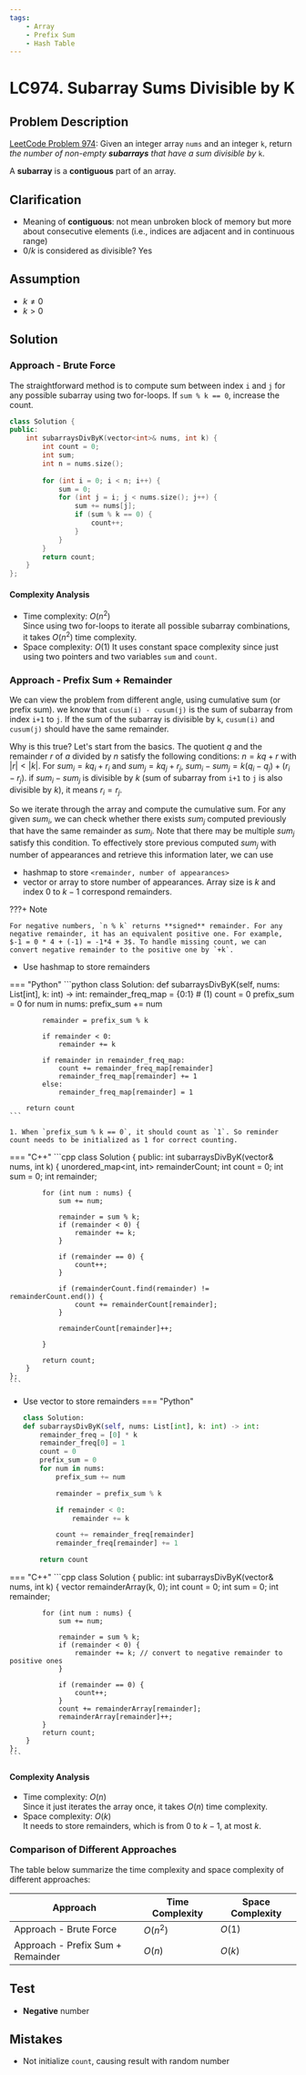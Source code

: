 ```yaml
---
tags:
    - Array
    - Prefix Sum
    - Hash Table
---
```


# LC974. Subarray Sums Divisible by K
## Problem Description
[LeetCode Problem 974](https://leetcode.com/problems/subarray-sums-divisible-by-k/): Given an integer array `nums` and an integer `k`, return _the number of non-empty **subarrays** that have a sum divisible by_ `k`.

A **subarray** is a **contiguous** part of an array.

## Clarification
- Meaning of **contiguous**: not mean unbroken block of memory but more about consecutive elements (i.e., indices are adjacent and in continuous range)
- $0/k$ is considered as divisible? Yes

## Assumption
- $k \neq 0$
- $k > 0$

## Solution
### Approach - Brute Force  
The straightforward method is to compute sum between index `i` and `j` for any possible subarray using two for-loops. If `sum % k == 0`, increase the count. 

```cpp
class Solution {
public:
    int subarraysDivByK(vector<int>& nums, int k) {
        int count = 0;
        int sum; 
        int n = nums.size();
        
        for (int i = 0; i < n; i++) {
            sum = 0;
            for (int j = i; j < nums.size(); j++) {
                sum += nums[j];           
                if (sum % k == 0) {
                    count++;
                }
            }
        }
        return count;      
    }
}; 
```

#### Complexity Analysis
* Time complexity: $O(n^2)$  
	Since using two for-loops to iterate all possible subarray combinations, it takes $O(n^2)$ time complexity. 
* Space complexity: $O(1)$
	It uses constant space complexity since just using two pointers and two variables `sum` and `count`. 

### Approach - Prefix Sum + Remainder
We can view the problem from different angle, using cumulative sum (or prefix sum). we know that `cusum(i) - cusum(j)` is the sum of subarray from index `i+1` to `j`. If the sum of the subarray is divisible by `k`, `cusum(i)` and `cusum(j)` should have the same remainder. 

Why is this true? Let's start from the basics. The quotient $q$ and the remainder $r$ of $a$ divided by $n$ satisfy the following conditions: $n = k q + r$ with $|r| < |k|$.  For $sum_i = k q_i + r_i$ and $sum_j = k q_j + r_j$, $sum_i - sum_j = k (q_i - q_j) + (r_i - r_j)$. if $sum_i - sum_j$ is divisible by $k$ (sum of subarray from `i+1` to `j` is also divisible by $k$), it means $r_i = r_j$.

So we iterate through the array and compute the cumulative sum. For any given $sum_i$, we can check whether there exists $sum_j$ computed previously that have the same remainder as $sum_i$. Note that there may be multiple $sum_j$ satisfy this condition. To effectively store previous computed $sum_j$ with number of appearances and retrieve this information later, we can use 

- hashmap to store `<remainder, number of appearances>`
- vector or array to store number of appearances. Array size is $k$ and index $0$ to $k-1$ correspond remainders.  

???+ Note

    For negative numbers, `n % k` returns **signed** remainder. For any negative remainder, it has an equivalent positive one. For example, $-1 = 0 * 4 + (-1) = -1*4 + 3$. To handle missing count, we can convert negative remainder to the positive one by `+k`.


- Use hashmap to store remainders

=== "Python"
    ```python
    class Solution:
    def subarraysDivByK(self, nums: List[int], k: int) -> int:
        remainder_freq_map = {0:1} # (1)
        count = 0
        prefix_sum = 0
        for num in nums:
            prefix_sum += num

            remainder = prefix_sum % k

            if remainder < 0:
                remainder += k

            if remainder in remainder_freq_map:
                count += remainder_freq_map[remainder]
                remainder_freq_map[remainder] += 1
            else:
                remainder_freq_map[remainder] = 1

        return count
    ```

    1. When `prefix_sum % k == 0`, it should count as `1`. So reminder count needs to be initialized as 1 for correct counting.

=== "C++"
    ```cpp
    class Solution {
    public:
        int subarraysDivByK(vector<int>& nums, int k) {
            unordered_map<int, int> remainderCount;
            int count = 0;
            int sum = 0;
            int remainder;

            for (int num : nums) {
                sum += num;

                remainder = sum % k;
                if (remainder < 0) {
                    remainder += k;
                }

                if (remainder == 0) {
                    count++;
                }

                if (remainderCount.find(remainder) != remainderCount.end()) {
                    count += remainderCount[remainder];
                }

                remainderCount[remainder]++;

            }

            return count;
        }
    };
    ```

* Use vector to store remainders
=== "Python"
    ```python
    class Solution:
    def subarraysDivByK(self, nums: List[int], k: int) -> int:
        remainder_freq = [0] * k
        remainder_freq[0] = 1
        count = 0
        prefix_sum = 0
        for num in nums:
            prefix_sum += num

            remainder = prefix_sum % k

            if remainder < 0:
                remainder += k

            count += remainder_freq[remainder]
            remainder_freq[remainder] += 1

        return count
    ```

=== "C++"
    ```cpp
    class Solution {
    public:
        int subarraysDivByK(vector<int>& nums, int k) {
            vector<int> remainderArray(k, 0);
            int count = 0;
            int sum = 0;
            int remainder;

            for (int num : nums) {
                sum += num;

                remainder = sum % k;
                if (remainder < 0) {
                    remainder += k; // convert to negative remainder to positive ones
                }

                if (remainder == 0) {
                    count++;
                }
                count += remainderArray[remainder];
                remainderArray[remainder]++;
            }
            return count;
        }
    };
    ```

#### Complexity Analysis
* Time complexity: $O(n)$  
	Since it just iterates the array once, it takes $O(n)$ time complexity.
* Space complexity: $O(k)$  
	It needs to store remainders, which is from $0$ to $k-1$, at most $k$.

### Comparison of Different Approaches
The table below summarize the time complexity and space complexity of different approaches:

Approach 	 | Time Complexity 	| Space Complexity  
------------ | --------------- 	| ----------------
Approach - Brute Force |  $O(n^2)$ 	   	   	| $O(1)$  
Approach - Prefix Sum + Remainder |  $O(n)$      		| $O(k)$

## Test
- **Negative** number

## Mistakes
- Not initialize `count`, causing result with random number